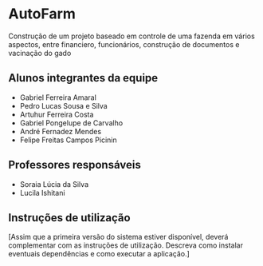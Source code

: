 # AutoFarm

Construção de um projeto baseado em controle de uma fazenda em vários aspectos, entre financiero, funcionários, construção de documentos e vacinação do gado

## Alunos integrantes da equipe

* Gabriel Ferreira Amaral
* Pedro Lucas Sousa e Silva
* Artuhur Ferreira Costa
* Gabriel Pongelupe de Carvalho
* André Fernadez Mendes
* Felipe Freitas Campos Picinin

## Professores responsáveis

* Soraia Lúcia da Silva
* Lucila Ishitani

## Instruções de utilização

[Assim que a primeira versão do sistema estiver disponível, deverá complementar com as instruções de utilização. Descreva como instalar eventuais dependências e como executar a aplicação.]

